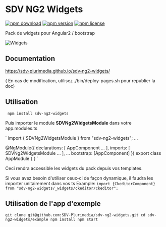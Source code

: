 # SDV NG2 Widgets

[![npm download](https://img.shields.io/npm/dt/sdv-ng2-widgets.svg)]()
[![npm version](https://img.shields.io/npm/v/sdv-ng2-widgets.svg)]()
[![npm license](https://img.shields.io/npm/l/sdv-ng2-widgets.svg)]()

Pack de widgets pour Angular2 / bootstrap

![Widgets](https://raw.githubusercontent.com/SDV-Plurimedia/sdv-ng2-widgets/develop/documentation/dist/img/widgets.png)

## Documentation

https://sdv-plurimedia.github.io/sdv-ng2-widgets/

( En cas de modification, utilisez ./bin/deploy-pages.sh pour republier la doc)

## Utilisation

` npm install sdv-ng2-widgets`

Puis importer le module **SDVNg2WidgetsModule** dans votre app.modules.ts

`
import { SDVNg2WidgetsModule } from "sdv-ng2-widgets";
...

@NgModule({
  declarations: [
    AppComponent
    ...
  ],
  imports: [
    SDVNg2WidgetsModule
    ...
  ],
  ...
  bootstrap: [AppComponent]
})
export class AppModule { }
`

Ceci rendra accessible les widgets du pack depuis vos templates.

Si vous avez besoin d'utiliser ceux-ci de façon dynamique, il faudra les importer unitairement dans vos ts
Example:
`import {CkeditorComponent} from "sdv-ng2-widgets/_widgets/ckeditor/ckeditor";`

## Utilisation de l'app d'exemple

` git clone git@github.com:SDV-Plurimedia/sdv-ng2-widgets.git
cd sdv-ng2-widgets/example
npm install
npm start `
